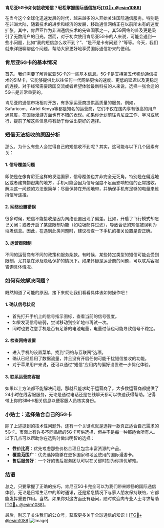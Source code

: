 **肯尼亚5G卡如何接收短信？轻松掌握国际通信技巧[[TG💪+ @esim1088](https://t.me/s/esim1088)]**

在当今这个全球化迅速发展的时代，越来越多的人开始关注国际通信服务。特别是在非洲大陆，随着技术的进步和经济的发展，移动通信网络正在以前所未有的速度扩张。其中，肯尼亚作为非洲通信技术的先锋国家之一，其5G网络的普及更是吸引了无数用户的目光。然而，对于初次使用肯尼亚5G卡的人来说，可能会遇到一些小问题，比如“我的短信怎么收不到？”、“是不是卡有问题？”等等。今天，我们就来详细聊聊这个问题，帮助大家更好地享受国际通信带来的便利。

### 肯尼亚5G卡的基本情况

首先，我们需要了解肯尼亚5G卡的一些基本信息。5G卡是支持第五代移动通信技术的SIM卡，它能够提供比以往任何一代网络更快的速度、更低的延迟以及更稳定的连接。对于经常需要跨国交流或者希望体验最新科技的人来说，选择一张合适的5G卡是非常重要的。

肯尼亚的通信市场相对开放，有多家运营商提供高质量的服务。例如，Safaricom、Airtel Kenya等都是知名的运营商，它们不仅在国内享有很高的用户满意度，在国际漫游方面也有不错的表现。如果你计划前往肯尼亚工作、学习或旅行，提前了解这些信息将有助于你做出更好的选择。

### 短信无法接收的原因分析

那么，为什么有些人会觉得自己的短信收不到呢？其实，这可能与以下几个因素有关：

#### 1. **信号覆盖问题**
   即使是在像肯尼亚这样的发达国家，信号覆盖也并非完全无死角。特别是在偏远地区或者建筑物密集的地方，手机可能会因为信号强度不足而影响短信的正常接收。解决这一问题的方法很简单：尽量保持在开阔地带，并确保手机有足够的电量来维持信号连接。

#### 2. **网络设置错误**
   很多时候，短信不能接收是因为网络设置出现了偏差。比如，开启了飞行模式却忘记关闭；或者开启了某些限制功能（如垃圾邮件过滤），导致合法的短信被误判为垃圾信息。因此，在遇到此类问题时，建议检查一下手机的相关设置是否正确。

#### 3. **运营商限制**
   不同的运营商有不同的政策和服务条款。有时候，某些特定类型的短信可能会受到限制，尤其是在涉及隐私保护的情况下。如果怀疑是运营商的问题，可以联系客服咨询具体情况。

### 如何有效解决问题？

既然知道了可能的原因，接下来就让我们看看具体该如何操作吧！

#### 1. **确认信号状况**
   - 首先打开手机上的信号指示图标，查看当前的信号强度。
   - 如果发现信号较弱，尝试移动到空旷地带再试一次。
   - 同时也要注意手机是否有足够的电池电量，电量过低也可能导致信号不稳定。

#### 2. **检查网络设置**
   - 进入手机的设置菜单，找到“网络与互联网”选项。
   - 确认已经启用了数据流量，并且没有开启任何可能干扰短信接收的功能。
   - 对于苹果用户来说，还可以通过“短信”应用内的偏好设置进一步优化体验。

#### 3. **联系运营商客服**
   如果以上方法都不能解决问题，那就只能求助于运营商了。大多数运营商都提供了24小时在线客服服务，无论是通过电话还是在线聊天都可以快速获得帮助。记得带上你的SIM卡相关信息以便客服人员核实身份。

### 小贴士：选择适合自己的5G卡

除了上述提到的技术性问题外，还有一个关键点就是选择一款真正适合自己需求的5G卡。市面上有许多不同品牌的5G卡可供选择，但并不是每一种都适合所有人。以下几点可以帮助你在选购时做出明智的选择：

- **性价比高**：优先考虑那些价格合理且包含丰富资源的产品。
- **覆盖范围广**：优先选择能够在更多国家和地区使用的国际漫游卡。
- **售后服务好**：一个好的售后服务团队可以在关键时刻为你排忧解难。

### 结语

总之，只要掌握了正确的技巧，肯尼亚5G卡完全可以为我们带来顺畅的国际通信体验。无论是日常生活中的即时通讯，还是紧急情况下与家人朋友保持联络，它都能发挥重要作用。当然，如果你对这方面还有疑问，随时欢迎向专业人士寻求帮助[[TG💪+ @esim1088](https://t.me/s/esim1088)]。

最后，别忘了关注我们的公众号，获取更多关于全球通信的知识！[[TG💪+ @esim1088](https://t.me/s/esim1088) ![Image](https://i.postimg.cc/4NQfJmqS/Snipaste-2025-05-13-00-14-12.png)]